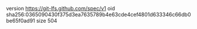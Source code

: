 version https://git-lfs.github.com/spec/v1
oid sha256:0365090430f375d3ea7635789b4e63cde4cef4801d633346c66db0be65f0ad91
size 504
